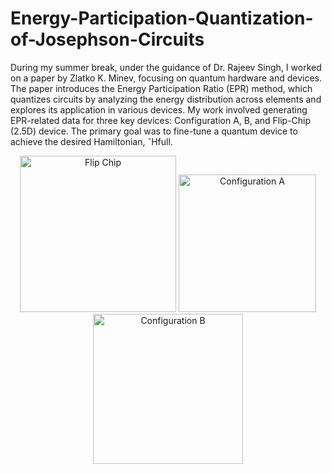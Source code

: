 # Energy-Participation-Quantization-of-Josephson-Circuits
During my summer break, under the guidance of Dr. Rajeev Singh, I worked on a paper by Zlatko K. Minev, focusing on quantum hardware and devices. The paper introduces the Energy Participation Ratio (EPR) method, which quantizes circuits by analyzing the energy
distribution across elements and explores its application in various devices. My work involved generating EPR-related data for three key devices: Configuration A, B, and Flip-Chip (2.5D) device. The primary goal was to fine-tune a
quantum device to achieve the desired Hamiltonian, ˆHfull.
<p align="center">
  <img src="https://github.com/user-attachments/assets/50f11486-557f-49d1-a0a6-a9ae93c74754" alt="Flip Chip" width="250">
  <img src="https://github.com/user-attachments/assets/22420e7b-0f02-4444-9c12-730c5e8624f6" alt="Configuration A" width="220">
  <img src="https://github.com/user-attachments/assets/3148e270-16e8-410a-904a-9a057cf86bc7" alt="Configuration B" width="240">
</p>

